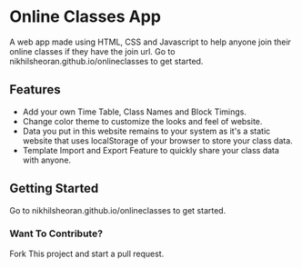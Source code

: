 # Online Classes App
A web app made using HTML, CSS and Javascript to help anyone join their online classes if they have the join url. Go to nikhilsheoran.github.io/onlineclasses to get started.

## Features
- Add your own Time Table, Class Names and Block Timings.
- Change color theme to customize the looks and feel of website.
- Data you put in this website remains to your system as it's a static website that uses localStorage of your browser to store your class data.
- Template Import and Export Feature to quickly share your class data with anyone.

## Getting Started
Go to nikhilsheoran.github.io/onlineclasses to get started.

### Want To Contribute?
Fork This project and start a pull request.
